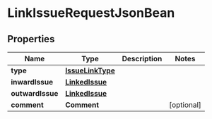 

# LinkIssueRequestJsonBean


## Properties

Name | Type | Description | Notes
------------ | ------------- | ------------- | -------------
**type** | [**IssueLinkType**](IssueLinkType.md) |  | 
**inwardIssue** | [**LinkedIssue**](LinkedIssue.md) |  | 
**outwardIssue** | [**LinkedIssue**](LinkedIssue.md) |  | 
**comment** | **Comment** |  |  [optional]



